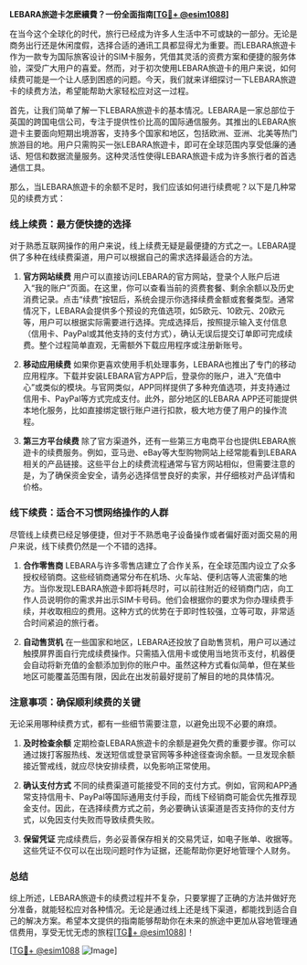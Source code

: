 **LEBARA旅遊卡怎麽續費？一份全面指南[[TG💪+ @esim1088](https://t.me/s/esim1088)]**

在当今这个全球化的时代，旅行已经成为许多人生活中不可或缺的一部分。无论是商务出行还是休闲度假，选择合适的通讯工具都显得尤为重要。而LEBARA旅遊卡作为一款专为国际旅客设计的SIM卡服务，凭借其灵活的资费方案和便捷的服务体验，深受广大用户的喜爱。然而，对于初次使用LEBARA旅遊卡的用户来说，如何续费可能是一个让人感到困惑的问题。今天，我们就来详细探讨一下LEBARA旅遊卡的续费方法，希望能帮助大家轻松应对这一过程。

首先，让我们简单了解一下LEBARA旅遊卡的基本情况。LEBARA是一家总部位于英国的跨国电信公司，专注于提供性价比高的国际通信服务。其推出的LEBARA旅遊卡主要面向短期出境游客，支持多个国家和地区，包括欧洲、亚洲、北美等热门旅游目的地。用户只需购买一张LEBARA旅遊卡，即可在全球范围内享受低廉的通话、短信和数据流量服务。这种灵活性使得LEBARA旅遊卡成为许多旅行者的首选通信工具。

那么，当LEBARA旅遊卡的余额不足时，我们应该如何进行续费呢？以下是几种常见的续费方式：

### **线上续费：最方便快捷的选择**

对于熟悉互联网操作的用户来说，线上续费无疑是最便捷的方式之一。LEBARA提供了多种在线续费渠道，用户可以根据自己的需求选择最适合的方法。

1. **官方网站续费**
   用户可以直接访问LEBARA的官方网站，登录个人账户后进入“我的账户”页面。在这里，你可以查看当前的资费套餐、剩余余额以及历史消费记录。点击“续费”按钮后，系统会提示你选择续费金额或套餐类型。通常情况下，LEBARA会提供多个预设的充值选项，如5欧元、10欧元、20欧元等，用户可以根据实际需要进行选择。完成选择后，按照提示输入支付信息（信用卡、PayPal或其他支持的支付方式），确认无误后提交订单即可完成续费。整个过程简单直观，无需额外下载应用程序或注册新账号。

2. **移动应用续费**
   如果你更喜欢使用手机处理事务，LEBARA也推出了专门的移动应用程序。下载并安装LEBARA官方APP后，登录你的账户，进入“充值中心”或类似的模块。与官网类似，APP同样提供了多种充值选项，并支持通过信用卡、PayPal等方式完成支付。此外，部分地区的LEBARA APP还可能提供本地化服务，比如直接绑定银行账户进行扣款，极大地方便了用户的操作流程。

3. **第三方平台续费**
   除了官方渠道外，还有一些第三方电商平台也提供LEBARA旅遊卡的续费服务。例如，亚马逊、eBay等大型购物网站上经常能看到LEBARA相关的产品链接。这些平台上的续费流程通常与官方网站相似，但需要注意的是，为了确保资金安全，请务必选择信誉良好的卖家，并仔细核对产品详情和价格。

### **线下续费：适合不习惯网络操作的人群**

尽管线上续费已经足够便捷，但对于不熟悉电子设备操作或者偏好面对面交易的用户来说，线下续费仍然是一个不错的选择。

1. **合作零售商**
   LEBARA与许多零售店建立了合作关系，在全球范围内设立了众多授权经销商。这些经销商通常分布在机场、火车站、便利店等人流密集的地方。当你发现LEBARA旅遊卡即将耗尽时，可以前往附近的经销商门店，向工作人员说明你的需求并出示SIM卡号码。他们会根据你的要求为你办理续费手续，并收取相应的费用。这种方式的优势在于即时性较强，立等可取，非常适合时间紧迫的旅行者。

2. **自动售货机**
   在一些国家和地区，LEBARA还投放了自助售货机，用户可以通过触摸屏界面自行完成续费操作。只需插入信用卡或使用当地货币支付，机器便会自动将新充值的金额添加到你的账户中。虽然这种方式看似简单，但在某些地区可能覆盖范围有限，因此在出发前最好提前了解目的地的具体情况。

### **注意事项：确保顺利续费的关键**

无论采用哪种续费方式，都有一些细节需要注意，以避免出现不必要的麻烦。

1. **及时检查余额**
   定期检查LEBARA旅遊卡的余额是避免欠费的重要步骤。你可以通过拨打客服热线、发送短信或登录官网等多种途径查询余额。一旦发现余额接近警戒线，就应尽快安排续费，以免影响正常使用。

2. **确认支付方式**
   不同的续费渠道可能接受不同的支付方式。例如，官网和APP通常支持信用卡、PayPal等国际通用支付手段，而线下经销商可能会优先推荐现金支付。因此，在选择续费方式之前，务必要确认该渠道是否支持你的支付方式，以免因支付失败而导致续费失败。

3. **保留凭证**
   完成续费后，务必妥善保存相关的交易凭证，如电子账单、收据等。这些凭证不仅可以在出现问题时作为证据，还能帮助你更好地管理个人财务。

### **总结**

综上所述，LEBARA旅遊卡的续费过程并不复杂，只要掌握了正确的方法并做好充分准备，就能轻松应对各种情况。无论是通过线上还是线下渠道，都能找到适合自己的解决方案。希望本文提供的指南能够帮助你在未来的旅途中更加从容地管理通信费用，享受无忧无虑的旅程[[TG💪+ @esim1088](https://t.me/s/esim1088)]！

[[TG💪+ @esim1088](https://t.me/s/esim1088) ![Image](https://i.postimg.cc/4NQfJmqS/Snipaste-2025-05-13-00-14-12.png)]